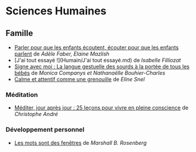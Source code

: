 # Sciences Humaines

## Famille
 - [Parler pour que les enfants écoutent, écouter pour que les enfants parlent](Humain/Parler%20pour%20que%20les%20enfants%20écoutent,%20écouter%20pour%20que%20les%20enfants%20parlent.md) de  _Adèle Faber, Elaine Mazlish_
 - [J'ai tout essayé !](Humain/J'ai tout essayé.md) de _Isabelle Filliozat_
 - [Signe avec moi : La langue gestuelle des sourds à la portée de tous les bébés](Humain/Signe%20avec%20moi%20:%20La%20langue%20gestuelle%20des%20sourds%20à%20la%20portée%20de%20tous%20les%20bébés.md) de _Monica Companys et Nathanaëlle Bouhier-Charles_
 - [Calme et attentif comme une grenouille](Humain/Calme%20et%20attentif%20comme%20une%20grenouille.md) de _Eline Snel_ 

### Méditation 
 - [Méditer, jour après jour : 25 leçons pour vivre en pleine conscience](Humain/Méditer,%20jour%20après%20jour%20:%2025%20leçons%20pour%20vivre%20en%20pleine%20conscience.md) de _Christophe André_

### Développement personnel
 - [Les mots sont des fenêtres](Humain/Les%20Mots%20sont%20des%20fenetres.md)  de _Marshall B. Rosenberg_
